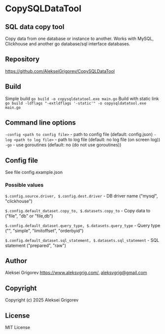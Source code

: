 # CopySQLDataTool

## SQL data copy tool

Copy data from one database or instance to another. Works with MySQL, Clickhouse and another go database/sql interface databases.

## Repository

<https://github.com/AlekseiGrigorev/CopySQLDataTool>

## Build

Simple build
`go build -o copysqldatatool.exe main.go`
Build with static link
`go build -ldflags "-extldflags '-static'" -o copysqldatatool.exe main.go`

## Command line options

`-config <path to config file>` - path to config file (default: config.json)
`-log <path to log file>` - path to log file (default: no log file (on screen log))
`-go` - use goroutines (default: no (do not use goroutines))

## Config file

See file config.example.json

### Possible values

`$.config.source.driver, $.config.dest.driver` - DB driver name ("mysql", "clickhouse")

`$.config.default_dataset.copy_to, $.datasets.copy_to` - Copy data to ("file", "db" or "file,db")

`$.config.default_dataset.query_type, $.datasets.query_type` - Query type ("", "simple", "limitoffset", "orderbyid")

`$.config.default_dataset.sql_statement, $.datasets.sql_statement` - SQL statement ("prepared", "raw")

## Author

Aleksei Grigorev <https://www.aleksvgrig.com/>, <aleksvgrig@gmail.com>

## Copyright

Copyright (c) 2025 Aleksei Grigorev

## License

MIT License
